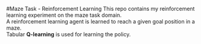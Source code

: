 #Maze Task - Reinforcement Learning
This repo contains my reinforcement learning experiment on the maze task domain.  
A reinforcement learning agent is learned to reach a given goal position in a maze.  
Tabular **Q-learning** is used for learning the policy. 
